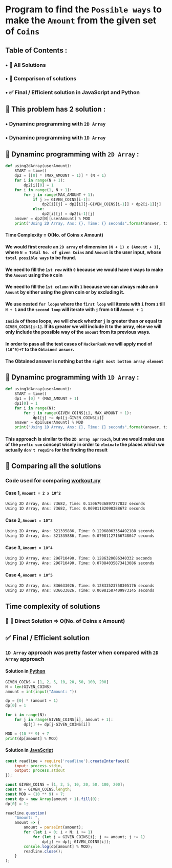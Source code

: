 # Program to find the `Possible ways` to make the `Amount` from the given set of `Coins`
## Table of Contents :
### • 🧪 All Solutions
### • 🤔 Comparison of solutions
### • ✅ Final / Efficient solution in JavaScript and Python
## 🧪 This problem has 2 solution :
### • Dynaminc programming with `2D Array` 
### • Dynaminc programming with `1D Array` 
## 🐢  Dynaminc programming with `2D Array` :
```python
def using2dArray(userAmount):
    START = time()
    dp2 = [[0] * (MAX_AMOUNT + 1)] * (N + 1)
    for i in range(N + 1):
        dp2[i][0] = 1
    for i in range(1, N + 1):
        for j in range(MAX_AMOUNT + 1):
            if j >= GIVEN_COINS[i-1]:
                dp2[i][j] = dp2[i][j-GIVEN_COINS[i-1]] + dp2[i-1][j]
            else:
                dp2[i][j] = dp2[i-1][j]
    answer = dp2[N][userAmount] % MOD
    print("Using 2D Array, Ans: {}, Time: {} seconds".format(answer, time()-START))
```
#### Time Complexity = O(No. of Coins x Amount)
####  We would first create an `2D array` of dimension `(N + 1) x (Amount + 1)`, where `N = Total No. of given Coins` and `Amount` is the user input, whose `total possible ways` to be found.
####  We need to fill the `1st row` with `0` because we would have `0` ways to make the `Amount` using the `0` coin
####  We need to fill the `1st column` with `1` because we can always make an `0 Amount` by either using the given coin or by excluding it.
####  We use nested `for loops` where the `first loop` will iterate with `i` from `1` till `N + 1` and the `second loop` will iterate with `j` from `0` till `Amount + 1` 
####  `Inside` of these loops, we will check whether `j` is greater than or equal to `GIVEN_COINS[i-1]`. If its greater we will include it to the array, else we will only include the possible way of the `amount` from its previous ways.
####  In order to pass all the test cases of `HackerRank` we will apply mod of `(10^9)+7` to the `Obtained answer`.
####  The Obtained answer is nothing but the `right most bottom array element`
## 🐇 Dynaminc programming with `1D Array` :
```python
def using1dArray(userAmount):
    START = time()
    dp1 = [0] * (MAX_AMOUNT + 1)
    dp1[0] = 1
    for i in range(N):
        for j in range(GIVEN_COINS[i], MAX_AMOUNT + 1):
            dp1[j] += dp1[j-GIVEN_COINS[i]]
    answer = dp1[userAmount] % MOD
    print("Using 1D Array, Ans: {}, Time: {} seconds".format(answer, time()-START))
```
#### This approach is similar to the `2D array aprroach`, but we would make use of the `prefix sum` concept wisely in order to `elminate` the places which we actually `don't require` for the finding the result
## 🤔 Comparing all the solutions 
### Code used for comparing [workout.py](workout.py)
#### Case 1, `Amount = 2 x 10^2`
```bash
Using 2D Array, Ans: 73682, Time: 0.13067936897277832 seconds
Using 1D Array, Ans: 73682, Time: 0.06981182098388672 seconds
```
#### Case 2, `Amount = 10^3`
```bash
Using 2D Array, Ans: 321335886, Time: 0.12968063354492188 seconds
Using 1D Array, Ans: 321335886, Time: 0.07081127166748047 seconds
```
#### Case 3, `Amount = 10^4`
```bash
Using 2D Array, Ans: 296710490, Time: 0.1286320686340332 seconds
Using 1D Array, Ans: 296710490, Time: 0.07084035873413086 seconds
```
#### Case 4, `Amount = 10^5`
```bash
Using 2D Array, Ans: 836633026, Time: 0.12833523750305176 seconds
Using 1D Array, Ans: 836633026, Time: 0.06981587409973145 seconds
```
## Time complexity of solutions
### 🐢 🐇 Direct Solution => O(No. of Coins x Amount)
## ✅ Final / Efficient solution 
### `1D Array` approach was pretty faster when compared with `2D Array` approach
#### Solution in [Python](solution.py)
```python
GIVEN_COINS = [1, 2, 5, 10, 20, 50, 100, 200]
N = len(GIVEN_COINS)
amount = int(input("Amount: "))

dp = [0] * (amount + 1)
dp[0] = 1

for i in range(N):
    for j in range(GIVEN_COINS[i], amount + 1):
        dp[j] += dp[j-GIVEN_COINS[i]]

MOD = (10 ** 9) + 7
print(dp[amount] % MOD)
```
#### Solution in [JavaScript](solution.js)
```javascript
const readline = require('readline').createInterface({
    input: process.stdin,
    output: process.stdout
});

const GIVEN_COINS = [1, 2, 5, 10, 20, 50, 100, 200];
const N = GIVEN_COINS.length;
const MOD = (10 ** 9) + 7;
const dp = new Array(amount + 1).fill(0);
dp[0] = 1;

readline.question(
    "Amount: ", 
    amount => {
        amount = parseInt(amount);
        for (let i = 0; i < N; i += 1) 
            for (let j = GIVEN_COINS[i]; j <= amount; j += 1)
                dp[j] += dp[j-GIVEN_COINS[i]];
        console.log(dp[amount] % MOD);
        readline.close();
    }
);
```
